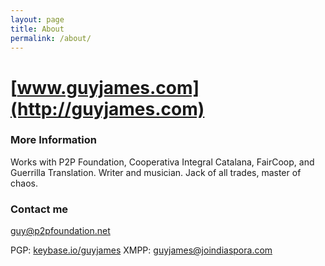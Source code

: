 ```yaml
---
layout: page
title: About
permalink: /about/
---
```


# [www.guyjames.com](http://guyjames.com)

### More Information

Works with P2P Foundation, Cooperativa Integral Catalana, FairCoop, and Guerrilla Translation.
Writer and musician. Jack of all trades, master of chaos.

### Contact me

[guy@p2pfoundation.net](mailto:email@domain.com)

PGP: [keybase.io/guyjames](https://keybase.io/guyjames)
XMPP: guyjames@joindiaspora.com
